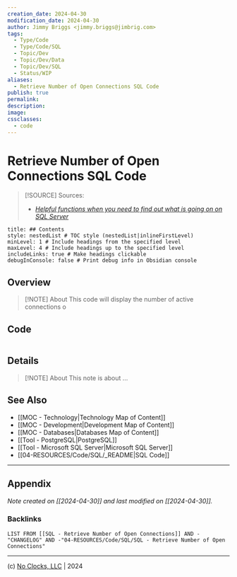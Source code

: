```yaml
---
creation_date: 2024-04-30
modification_date: 2024-04-30
author: Jimmy Briggs <jimmy.briggs@jimbrig.com>
tags:
  - Type/Code
  - Type/Code/SQL
  - Topic/Dev
  - Topic/Dev/Data
  - Topic/Dev/SQL
  - Status/WIP
aliases:
  - Retrieve Number of Open Connections SQL Code
publish: true
permalink:
description:
image:
cssclasses:
  - code
---
```


# Retrieve Number of Open Connections SQL Code

> [!SOURCE] Sources:
> - *[Helpful functions when you need to find out what is going on on SQL Server](https://gist.github.com/jimbrig/5d91eef57ce1de7d7f799e92d565631d)*

```table-of-contents
title: ## Contents 
style: nestedList # TOC style (nestedList|inlineFirstLevel)
minLevel: 1 # Include headings from the specified level
maxLevel: 4 # Include headings up to the specified level
includeLinks: true # Make headings clickable
debugInConsole: false # Print debug info in Obsidian console
```

## Overview

> [!NOTE] About
> This code will display the number of active connections o

## Code

```sql

```

## Details

> [!NOTE] About
> This note is about ...

## See Also

- [[MOC - Technology|Technology Map of Content]]
- [[MOC - Development|Development Map of Content]]
- [[MOC - Databases|Databases Map of Content]]
- [[Tool - PostgreSQL|PostgreSQL]]
- [[Tool - Microsoft SQL Server|Microsoft SQL Server]]
- [[04-RESOURCES/Code/SQL/_README|SQL Code]]

***

## Appendix

*Note created on [[2024-04-30]] and last modified on [[2024-04-30]].*

### Backlinks

```dataview
LIST FROM [[SQL - Retrieve Number of Open Connections]] AND -"CHANGELOG" AND -"04-RESOURCES/Code/SQL/SQL - Retrieve Number of Open Connections"
```

***

(c) [No Clocks, LLC](https://github.com/noclocks) | 2024